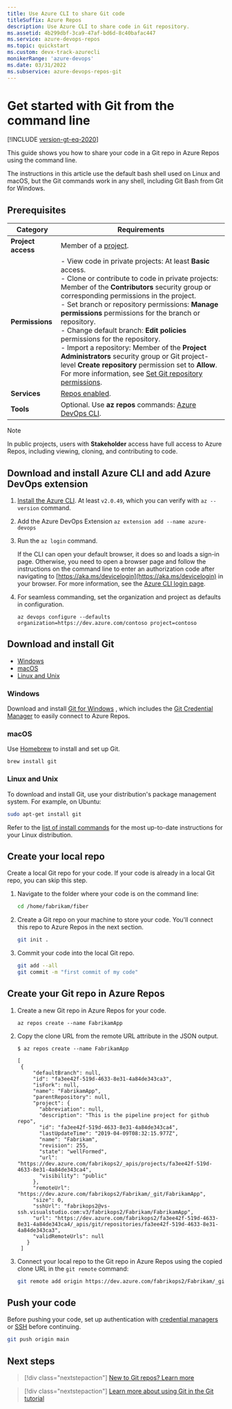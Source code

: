 ```yaml
---
title: Use Azure CLI to share Git code
titleSuffix: Azure Repos
description: Use Azure CLI to share code in Git repository.  
ms.assetid: 4b299dbf-3ca9-47af-bd6d-8c40bafac447
ms.service: azure-devops-repos
ms.topic: quickstart
ms.custom: devx-track-azurecli
monikerRange: 'azure-devops'
ms.date: 03/31/2022
ms.subservice: azure-devops-repos-git
---
```


# Get started with Git from the command line

[!INCLUDE [version-gt-eq-2020](../../includes/version-gt-eq-2020.md)] 

This guide shows you how to share your code in a Git repo in Azure Repos using the command line.

The instructions in this article use the default bash shell used on Linux and macOS, but the Git commands work in any shell, including Git Bash from Git for Windows.

## Prerequisites

| Category | Requirements |
|--------------|-------------|
| **Project access** | Member of a [project](../../../organizations/projects/create-project.md). |
| **Permissions** | - View code in private projects: At least **Basic** access.<br>- Clone or contribute to code in private projects: Member of the **Contributors** security group or corresponding permissions in the project.<br>- Set branch or repository permissions: **Manage permissions** permissions for the branch or repository.<br>- Change default branch: **Edit policies** permissions for the repository.<br>- Import a repository: Member of the **Project Administrators** security group or Git project-level **Create repository** permission set to **Allow**. For more information, see [Set Git repository permissions](../set-git-repository-permissions.md). |
| **Services** | [Repos enabled](../../../organizations/settings/set-services.md). |
| **Tools** | Optional. Use **az repos** commands: [Azure DevOps CLI](../../../cli/index.md).|

> [!NOTE]
> In public projects, users with **Stakeholder** access have full access to Azure Repos, including viewing, cloning, and contributing to code.

## Download and install Azure CLI and add Azure DevOps extension

1. [Install the Azure CLI](/cli/azure/install-azure-cli). At least `v2.0.49`, which you can verify with `az --version` command.

2. Add the Azure DevOps Extension `az extension add --name azure-devops`

3. Run the `az login` command.

    If the CLI can open your default browser, it does so and loads a sign-in page. Otherwise, you need to open a browser page and follow the instructions on the command line to enter an authorization code after navigating to
    [https://aka.ms/devicelogin](https://aka.ms/devicelogin) in your browser. For more information, see the
    [Azure CLI login page](/cli/azure/authenticate-azure-cli?preserve-view=true&view=azure-cli-latest).
  
4. For seamless commanding, set the organization and project as defaults in configuration.
 
    `az devops configure --defaults organization=https://dev.azure.com/contoso project=contoso`
    
## Download and install Git

* [Windows](#windows)
* [macOS](#macos)
* [Linux and Unix](#linux-and-unix)

### Windows

Download and install [Git for Windows](https://git-scm.com/download/win) , which includes the [Git Credential Manager](set-up-credential-managers.md) to 
easily connect to Azure Repos. 

### macOS

Use [Homebrew](https://brew.sh/) to install and set up Git.

```console
brew install git
```

### Linux and Unix

To download and install Git, use your distribution's package management system. For example, on Ubuntu:

```bash
sudo apt-get install git
```

Refer to the [list of install commands](https://git-scm.com/download/linux) for the most up-to-date instructions for your Linux distribution.

## Create your local repo

Create a local Git repo for your code. If your code is already in a local Git repo, you can skip this step.

1. Navigate to the folder where your code is on the command line:

    ```bash
    cd /home/fabrikam/fiber
    ```

2. Create a Git repo on your machine to store your code. You'll connect this repo to Azure Repos in the next section.

    ```bash
    git init .
    ```

3. Commit your code into the local Git repo.

    ```bash
    git add --all
    git commit -m "first commit of my code"
    ```

## Create your Git repo in Azure Repos

1. Create a new Git repo in Azure Repos for your code. 

   ```azurecli
   az repos create --name FabrikamApp
   ```
   
2. Copy the clone URL from the remote URL attribute in the JSON output.
    
   ```azurecli
   $ az repos create --name FabrikamApp
   
   [
    {          
        "defaultBranch": null,
        "id": "fa3ee42f-519d-4633-8e31-4a84de343ca3",
        "isFork": null,
        "name": "FabrikamApp",
        "parentRepository": null,
        "project": {
          "abbreviation": null,
          "description": "This is the pipeline project for github repo",
          "id": "fa3ee42f-519d-4633-8e31-4a84de343ca4",
          "lastUpdateTime": "2019-04-09T08:32:15.977Z",
          "name": "Fabrikam",
          "revision": 255,
          "state": "wellFormed",
          "url": "https://dev.azure.com/fabrikops2/_apis/projects/fa3ee42f-519d-4633-8e31-4a84de343ca4",
          "visibility": "public"
        },
        "remoteUrl": "https://dev.azure.com/fabrikops2/Fabrikam/_git/FabrikamApp",
        "size": 0,
        "sshUrl": "fabrikops2@vs-ssh.visualstudio.com:v3/fabrikops2/Fabrikam/FabrikamApp",
        "url": "https://dev.azure.com/fabrikops2/fa3ee42f-519d-4633-8e31-4a84de343ca4/_apis/git/repositories/fa3ee42f-519d-4633-8e31-4a84de343ca3",
        "validRemoteUrls": null
      }
    ]
   ```

3. Connect your local repo to the Git repo in Azure Repos using the copied clone URL in the `git remote` command:

    ```bash
    git remote add origin https://dev.azure.com/fabrikops2/Fabrikam/_git/FabrikamApp
    ```


## Push your code 

Before pushing your code, set up authentication with [credential managers](set-up-credential-managers.md) or [SSH](use-ssh-keys-to-authenticate.md) before continuing.

```bash
git push origin main
```

## Next steps

> [!div class="nextstepaction"]
> [New to Git repos? Learn more](/devops/develop/git/set-up-a-git-repository)

> [!div class="nextstepaction"]
> [Learn more about using Git in the Git tutorial](gitworkflow.md)
